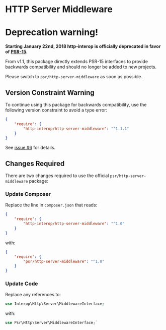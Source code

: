 HTTP Server Middleware
======================

# Deprecation warning!

**Starting January 22nd, 2018 http-interop is officially deprecated in favor of
[PSR-15][psr-15].**

From v1.1, this package directly extends PSR-15 interfaces to provide backwards
compatibility and should no longer be added to new projects.

Please switch to `psr/http-server-middleware` as soon as possible.

[psr-15]: https://github.com/php-fig/fig-standards/blob/master/accepted/PSR-15-request-handlers.md

## Version Constraint Warning

To continue using this package for backwards compatibility, use the following
version constraint to avoid a type error:

```json
{
    "require": {
        "http-interop/http-server-middleware": "^1.1.1"
    }
}
```

See [issue #6][issue-6] for details.

[issue-6]: https://github.com/http-interop/http-server-middleware/issues/6

## Changes Required

There are two changes required to use the official `psr/http-server-middleware` package:

### Update Composer

Replace the line in `composer.json` that reads:

```json
{
    "require": {
        "http-interop/http-server-middleware": "^1.0"
    }
}
```

with:

```json
{
    "require": {
        "psr/http-server-middleware": "^1.0"
    }
}
```

### Update Code

Replace any references to:

```php
use Interop\Http\Server\MiddlewareInterface;
```

with:

```php
use Psr\Http\Server\MiddlewareInterface;`
```

